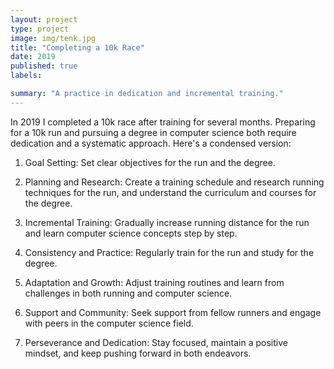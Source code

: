 ```yaml
---
layout: project
type: project
image: img/tenk.jpg
title: "Completing a 10k Race"
date: 2019
published: true
labels:

summary: "A practice in dedication and incremental training."
---
```

In 2019 I completed a 10k race after training for several months. 
Preparing for a 10k run and pursuing a degree in computer science both require dedication and a systematic approach. Here's a condensed version:

1. Goal Setting: Set clear objectives for the run and the degree.

2. Planning and Research: Create a training schedule and research running techniques for the run, and understand the curriculum and courses for the degree.

3. Incremental Training: Gradually increase running distance for the run and learn computer science concepts step by step.

4. Consistency and Practice: Regularly train for the run and study for the degree.

5. Adaptation and Growth: Adjust training routines and learn from challenges in both running and computer science.

6. Support and Community: Seek support from fellow runners and engage with peers in the computer science field.

7. Perseverance and Dedication: Stay focused, maintain a positive mindset, and keep pushing forward in both endeavors.
